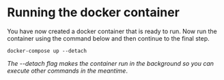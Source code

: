 # Running the docker container

You have now created a docker container that is ready to run. Now run the container using the command below and then continue to the final step.

```
docker-compose up --detach
```

*The --detach flag makes the container run in the background so you can execute other commands in the meantime*.
